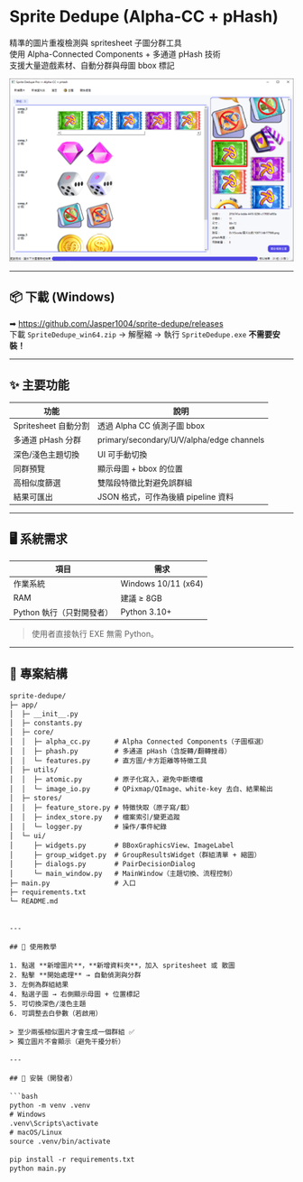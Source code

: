 # Sprite Dedupe (Alpha-CC + pHash)

精準的圖片重複檢測與 spritesheet 子圖分群工具  
使用 Alpha-Connected Components + 多通道 pHash 技術  
支援大量遊戲素材、自動分群與母圖 bbox 標記

![screenshot](docs/screenshot_light.PNG)

---

## 📦 下載 (Windows)

➡ https://github.com/Jasper1004/sprite-dedupe/releases  
下載 `SpriteDedupe_win64.zip` → 解壓縮 → 執行 `SpriteDedupe.exe`
**不需要安裝！**

---

## ✨ 主要功能

| 功能 | 說明 |
|------|------|
| Spritesheet 自動分割 | 透過 Alpha CC 偵測子圖 bbox |
| 多通道 pHash 分群 | primary/secondary/U/V/alpha/edge channels |
| 深色/淺色主題切換 | UI 可手動切換 |
| 同群預覽 | 顯示母圖 + bbox 的位置 |
| 高相似度篩選 | 雙階段特徵比對避免誤群組 |
| 結果可匯出 | JSON 格式，可作為後續 pipeline 資料 |

---

## 🖥️ 系統需求

| 項目 | 需求 |
|------|------|
| 作業系統 | Windows 10/11 (x64) |
| RAM | 建議 ≥ 8GB |
| Python 執行（只對開發者） | Python 3.10+ |

> 使用者直接執行 EXE 無需 Python。

---

## 📁 專案結構

```text
sprite-dedupe/
├─ app/
│  ├─ __init__.py
│  ├─ constants.py
│  ├─ core/
│  │  ├─ alpha_cc.py      # Alpha Connected Components（子圖框選）
│  │  ├─ phash.py         # 多通道 pHash（含旋轉/翻轉搜尋）
│  │  └─ features.py      # 直方圖/卡方距離等特徵工具
│  ├─ utils/
│  │  ├─ atomic.py        # 原子化寫入，避免中斷壞檔
│  │  └─ image_io.py      # QPixmap/QImage、white-key 去白、結果輸出
│  ├─ stores/
│  │  ├─ feature_store.py # 特徵快取（原子寫/載）
│  │  ├─ index_store.py   # 檔案索引/變更追蹤
│  │  └─ logger.py        # 操作/事件紀錄
│  └─ ui/
│     ├─ widgets.py       # BBoxGraphicsView、ImageLabel
│     ├─ group_widget.py  # GroupResultsWidget（群組清單 + 縮圖）
│     ├─ dialogs.py       # PairDecisionDialog
│     └─ main_window.py   # MainWindow（主題切換、流程控制）
├─ main.py                # 入口
├─ requirements.txt
└─ README.md


---

## 📘 使用教學

1. 點選 **新增圖片**，**新增資料夾**，加入 spritesheet 或 散圖
2. 點擊 **開始處理** → 自動偵測與分群
3. 左側為群組結果
4. 點選子圖 → 右側顯示母圖 + 位置標記
5. 可切換深色/淺色主題
6. 可調整去白參數（若啟用）

> 至少兩張相似圖片才會生成一個群組 ✅  
> 獨立圖片不會顯示（避免干擾分析）

---

## 🔧 安裝（開發者）

```bash
python -m venv .venv
# Windows
.venv\Scripts\activate
# macOS/Linux
source .venv/bin/activate

pip install -r requirements.txt
python main.py